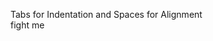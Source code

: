 Tabs for Indentation and Spaces for Alignment  
fight me

<!---
Heroj04/Heroj04 is a ✨ special ✨ repository because its `README.md` (this file) appears on your GitHub profile.
You can click the Preview link to take a look at your changes.
--->
